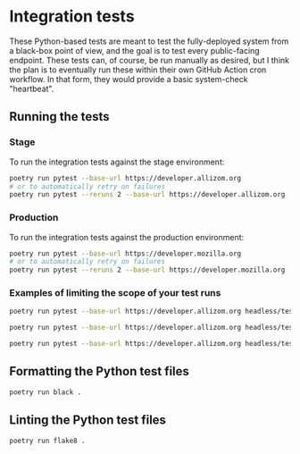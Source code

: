 # Integration tests

These Python-based tests are meant to test the fully-deployed system from a
black-box point of view, and the goal is to test every public-facing endpoint.
These tests can, of course, be run manually as desired, but I think the plan
is to eventually run these within their own GitHub Action cron workflow. In
that form, they would provide a basic system-check "heartbeat".

## Running the tests

### Stage

To run the integration tests against the stage environment:

```sh
poetry run pytest --base-url https://developer.allizom.org
# or to automatically retry on failures
poetry run pytest --reruns 2 --base-url https://developer.allizom.org
```

### Production

To run the integration tests against the production environment:

```sh
poetry run pytest --base-url https://developer.mozilla.org
# or to automatically retry on failures
poetry run pytest --reruns 2 --base-url https://developer.mozilla.org
```

### Examples of limiting the scope of your test runs

```sh
poetry run pytest --base-url https://developer.allizom.org headless/test_redirects.py
```

```sh
poetry run pytest --base-url https://developer.allizom.org headless/test_redirects.py::test_zone_redirects
```

```sh
poetry run pytest --base-url https://developer.allizom.org headless/test_redirects.py::test_zone_redirects[/ko/Add-ons/]
```

## Formatting the Python test files

```sh
poetry run black .
```

## Linting the Python test files

```sh
poetry run flake8 .
```
